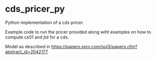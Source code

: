 # cds_pricer_py
Python implementation of a cds pricer.

Example code to run the pricer provided along wiht examples on how to compute cs01 and jtd for a cds.

Model as described in https://papers.ssrn.com/sol3/papers.cfm?abstract_id=2042177


